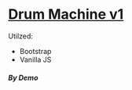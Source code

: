 # [Drum Machine v1](https://demsource.github.io/drum-machine/)

Utilzed:

* Bootstrap
* Vanilla JS

###### **_By Demo_**

